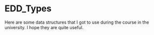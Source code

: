 # EDD_Types
Here are some data structures that I got to use during the course in the university. I hope they are quite useful.
